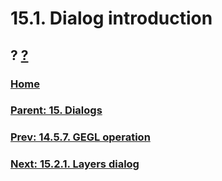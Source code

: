 # 15.1. Dialog introduction
## ? [?]()

### [Home](./00-home.md)
### [Parent: 15. Dialogs](./15-00-dialogs.md)
### [Prev: 14.5.7. GEGL operation](./14-05-07-gegl-operation.md)
### [Next: 15.2.1. Layers dialog](./15-02-01-layers-dialog.md)

